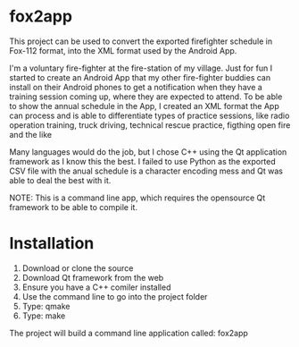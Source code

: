 # fox2app
This project can be used to convert the exported firefighter schedule in Fox-112 format, into the XML format used by the Android App.

I'm a voluntary fire-fighter at the fire-station of my village. Just for fun I started to create an Android App that my other 
fire-fighter buddies can install on their Android phones to get a notification when they have a training session coming up, where
they are expected to attend.
To be able to show the annual schedule in the App, I created an XML format the App can process and is able to differentiate 
types of practice sessions, like radio operation training, truck driving, technical rescue practice, figthing open fire and the like

Many languages would do the job, but I chose C++ using the Qt application framework as I know this the best. I failed to use Python 
as the exported CSV file with the anual schedule is a character encoding mess and Qt was able to deal the best with it.  

NOTE: This is a command line app, which requires the opensource Qt framework to be able to compile it.

# Installation
1) Download or clone the source
2) Download Qt framework from the web
3) Ensure you have a C++ comiler installed
4) Use the command line to go into the project folder
5) Type: qmake
6) Type: make

The project will build a command line application called: fox2app




